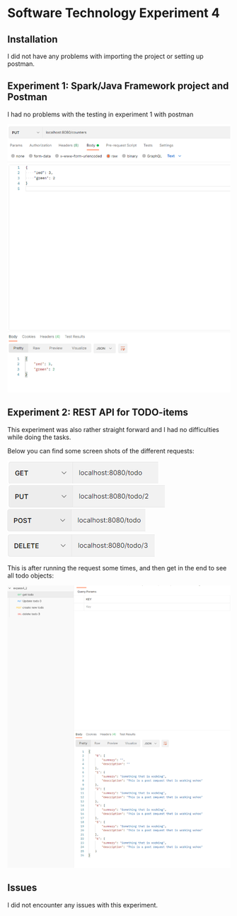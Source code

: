 # Software Technology Experiment 4


## Installation

I did not have any problems with importing the project or setting up postman.


## Experiment 1: Spark/Java Framework project and Postman
I had no problems with the testing in experiment 1 with postman

![experiment 1 postman](pictures_4/postman_ex1.png)

## Experiment 2: REST API for TODO-items
This experiment was also rather straight forward and I had no difficulties while doing the tasks.

Below you can find some screen shots of the different requests:

![get](pictures_4/get.png)
![put](pictures_4/put.png)
![post](pictures_4/post.png)
![delete](pictures_4/del.png)

This is after running the request some times, and then get in the end to see all todo objects:

![example get request](pictures_4/postman_ex2.png)


## Issues

I did not encounter any issues with this experiment.
